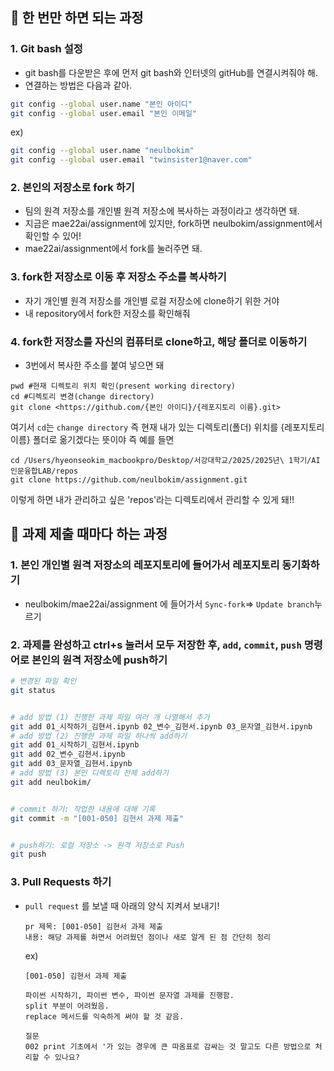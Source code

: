 ## 📌 한 번만 하면 되는 과정
### 1. Git bash 설정
- git bash를 다운받은 후에 먼저 git bash와 인터넷의 gitHub를 연결시켜줘야 해.
- 연결하는 방법은 다음과 같아.
```bash
git config --global user.name "본인 아이디"
git config --global user.email "본인 이메일"
```
ex)
```bash
git config --global user.name "neulbokim"
git config --global user.email "twinsister1@naver.com"
```

### 2. 본인의 저장소로 fork 하기
- 팀의 원격 저장소를 개인별 원격 저장소에 복사하는 과정이라고 생각하면 돼.
- 지금은 mae22ai/assignment에 있지만, fork하면 neulbokim/assignment에서 확인할 수 있어!
- mae22ai/assignment에서 fork를 눌러주면 돼.

### 3. fork한 저장소로 이동 후 저장소 주소를 복사하기
- 자기 개인별 원격 저장소를 개인별 로컬 저장소에 clone하기 위한 거야
- 내 repository에서 fork한 저장소를 확인해줘

### 4. fork한 저장소를 자신의 컴퓨터로 clone하고, 해당 폴더로 이동하기
- 3번에서 복사한 주소를 붙여 넣으면 돼
```
pwd #현재 디렉토리 위치 확인(present working directory)
cd #디렉토리 변경(change directory)
git clone <https://github.com/{본인 아이디}/{레포지토리 이름}.git>
```
여기서 `cd`는 `change directory` 즉 현재 내가 있는 디렉토리(폴더) 위치를 {레포지토리 이름} 폴더로 옮기겠다는 뜻이야
즉 예를 들면
```
cd /Users/hyeonseokim_macbookpro/Desktop/서강대학교/2025/2025년\ 1학기/AI인문융합LAB/repos
git clone https://github.com/neulbokim/assignment.git
```
이렇게 하면 내가 관리하고 싶은 'repos'라는 디렉토리에서 관리할 수 있게 돼!!

## 📌 과제 제출 때마다 하는 과정
### 1. 본인 개인별 원격 저장소의 레포지토리에 들어가서 레포지토리 동기화하기
-  neulbokim/mae22ai/assignment 에 들어가서 `Sync-fork`=> `Update branch`누르기
  
### 2. 과제를 완성하고 ctrl+s 눌러서 모두 저장한 후, `add`, `commit`, `push` 명령어로 본인의 원격 저장소에 push하기
```bash
# 변경된 파일 확인
git status 


# add 방법 (1) 진행한 과제 파일 여러 개 나열해서 추가
git add 01_시작하기_김현서.ipynb 02_변수_김현서.ipynb 03_문자열_김현서.ipynb
# add 방법 (2) 진행한 과제 파일 하나씩 add하기
git add 01_시작하기_김현서.ipynb
git add 02_변수_김현서.ipynb
git add 03_문자열_김현서.ipynb
# add 방법 (3) 본인 디렉토리 전체 add하기
git add neulbokim/


# commit 하기: 작업한 내용에 대해 기록
git commit -m "[001-050] 김현서 과제 제출"


# push하기: 로컬 저장소 -> 원격 저장소로 Push
git push
```

### 3. Pull Requests 하기
- `pull request` 를 보낼 때 아래의 양식 지켜서 보내기!
  ```
  pr 제목: [001-050] 김현서 과제 제출
  내용: 해당 과제를 하면서 어려웠던 점이나 새로 알게 된 점 간단히 정리
  ```
  ex)
  ```
  [001-050] 김현서 과제 제출

  파이썬 시작하기, 파이썬 변수, 파이썬 문자열 과제를 진행함.
  split 부분이 어려웠음.
  replace 메서드를 익숙하게 써야 할 것 같음.

  질문
  002 print 기초에서 '가 있는 경우에 큰 따옴표로 감싸는 것 말고도 다른 방법으로 처리할 수 있나요?
  
  ```
  
